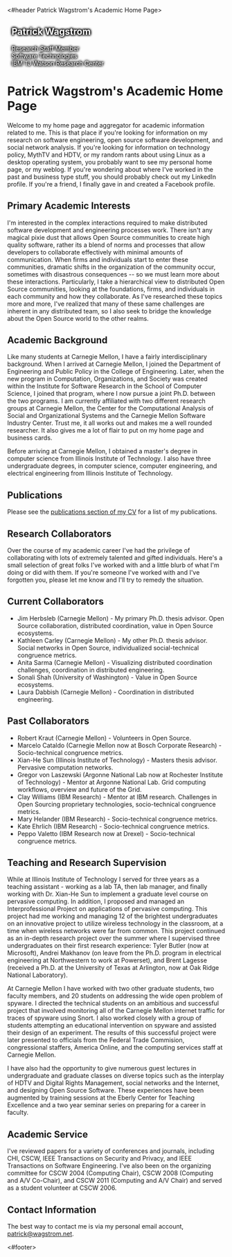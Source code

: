 <#header Patrick Wagstrom's Academic Home Page>

<div class="jumbotron" style="background: url('images/jumbotron.jpg') center center no-repeat; background-size: 100% auto; padding-left: 10px; margin-top: 10px;">
    <div class="container" style="color: white; text-shadow: -1px -1px 5px #000, -1px 1px 5px #000, 1px -1px 5px #000, 1px 1px 5px #000;">
        <h2>Patrick Wagstrom</h2>
        <p>Research Staff Member<br>
           Software Technologies<br>
           IBM TJ Watson Research Center</p>
    </div>
</div>

Patrick Wagstrom's Academic Home Page
=====================================

Welcome to my home page and aggregator for academic information
related to me. This is that place if you're looking for information on
my research on software engineering, open source software development,
and social network analysis. If you're looking for information on
technology policy, MythTV and HDTV, or my random rants about using
Linux as a desktop operating system, you probably want to see my
personal home page, or my weblog. If you're wondering about where I've
worked in the past and business type stuff, you should probably check
out my LinkedIn profile.  If you're a friend, I finally gave in and
created a Facebook profile.

Primary Academic Interests
--------------------------

I'm interested in the complex interactions required to make
distributed software development and engineering processes work. There
isn't any magical pixie dust that allows Open Source communities to
create high quality software, rather its a blend of norms and
processes that allow developers to collaborate effectively with
minimal amounts of communication. When firms and individuals start to
enter these communities, dramatic shifts in the organization of the
community occur, sometimes with disastrous consequences -- so we must
learn more about these interactions. Particularly, I take a
hierarchical view to distributed Open Source communities, looking at
the foundations, firms, and individuals in each community and how they
collaborate. As I've researched these topics more and more, I've
realized that many of these same challenges are inherent in any
distributed team, so I also seek to bridge the knowledge about the
Open Source world to the other realms.

Academic Background
-------------------

Like many students at Carnegie Mellon, I have a fairly
interdisciplinary background. When I arrived at Carnegie Mellon, I
joined the Department of Engineering and Public Policy in the College
of Engineering. Later, when the new program in Computation,
Organizations, and Society was created within the Institute for
Software Research in the School of Computer Science, I joined that
program, where I now pursue a joint Ph.D. between the two programs. I
am currently affiliated with two different research groups at Carnegie
Mellon, the Center for the Computational Analysis of Social and
Organizational Systems and the Carnegie Mellon Software Industry
Center. Trust me, it all works out and makes me a well rounded
researcher. It also gives me a lot of flair to put on my home page and
business cards.

Before arriving at Carnegie Mellon, I obtained a master's degree in
computer science from Illinois Institute of Technology. I also have
three undergraduate degrees, in computer science, computer
engineering, and electrical engineering from Illinois Institute of
Technology.

Publications
------------

Please see the [publications section of my CV][pubs] for a list of my
publications.

Research Collaborators
----------------------

Over the course of my academic career I've had the privilege of
collaborating with lots of extremely talented and gifted
individuals. Here's a small selection of great folks I've worked with
and a little blurb of what I'm doing or did with them.  If you're
someone I've worked with and I've forgotten you, please let me know
and I'll try to remedy the situation.

Current Collaborators
---------------------

* Jim Herbsleb (Carnegie Mellon) - My primary Ph.D. thesis advisor. Open
Source collaboration, distributed coordination, value in Open Source
ecosystems.
* Kathleen Carley (Carnegie Mellon) - My other Ph.D. thesis
advisor. Social networks in Open Source, individualized
social-technical congruence metrics.
* Anita Sarma (Carnegie Mellon) - Visualizing distributed coordination
challenges, coordination in distributed engineering.
* Sonali Shah (University of Washington) - Value in Open Source
ecosystems.
* Laura Dabbish (Carnegie Mellon) - Coordination in distributed
engineering.

Past Collaborators
------------------

* Robert Kraut (Carnegie Mellon) - Volunteers in Open Source.
* Marcelo Cataldo (Carnegie Mellon now at Bosch Corporate Research) -
Socio-technical congruence metrics.
* Xian-He Sun (Illinois Institute of Technology) - Masters thesis
advisor. Pervasive computation networks.
* Gregor von Laszewski (Argonne National Lab now at Rochester Institute
of Technology) - Mentor at Argonne National Lab. Grid computing
workflows, overview and future of the Grid.
* Clay Williams (IBM Research) - Mentor at IBM research. Challenges in
Open Sourcing proprietary technologies, socio-technical congruence
metrics.
* Mary Helander (IBM Research) - Socio-technical congruence metrics.
* Kate Ehrlich (IBM Research) - Socio-technical congruence metrics.
* Peppo Valetto (IBM Research now at Drexel) - Socio-technical
congruence metrics.

Teaching and Research Supervision
---------------------------------
While at Illinois Institute of Technology I served for three years as
a teaching assistant - working as a lab TA, then lab manager, and
finally working with Dr. Xian-He Sun to implement a graduate level
course on pervasive computing.  In addition, I proposed and managed an
Interprofessional Project on applications of pervasive computing.
This project had me working and managing 12 of the brightest
undergraduates on an innovative project to utilize wireless technology
in the classroom, at a time when wireless networks were far from
common.  This project continued as an in-depth research project over
the summer where I supervised three undergraduates on their first
research experience: Tyler Butler (now at Microsoft), Andrei Makhanov
(on leave from the Ph.D. program in electrical engineering at
Northwestern to work at Powerset), and Brent Lagesse (received a
Ph.D. at the University of Texas at Arlington, now at Oak Ridge
National Laboratory).  

At Carnegie Mellon I have worked with two other graduate students, two
faculty members, and 20 students on addressing the wide open problem
of spyware.  I directed the technical students on an ambitious and
successful project that involved monitoring all of the Carnegie Mellon
internet traffic for traces of spyware using Snort.  I also worked
closely with a group of students attempting an educational
intervention on spyware and assisted their design of an experiment.
The results of this successful project were later presented to
officials from the Federal Trade Commision, congressional staffers,
America Online, and the computing services staff at Carnegie Mellon.

I have also had the opportunity to give numerous guest lectures in
undergraduate and graduate classes on diverse topics such as the
interplay of HDTV and Digital Rights Management, social networks and
the Internet, and designing Open Source Software.  These experiences
have been augmented by training sessions at the Eberly Center for
Teaching Excellence and a two year seminar series on preparing for a
career in faculty.

Academic Service
----------------
I've reviewed papers for a variety of conferences and journals,
including CHI, CSCW, IEEE Transactions on Security and Privacy, and
IEEE Transactions on Software Engineering. I've also been on the
organizing committee for CSCW 2004 (Computing Chair), CSCW 2008
(Computing and A/V Co-Chair), and CSCW 2011 (Computing and A/V Chair)
and served as a student volunteer at CSCW 2006.

Contact Information
-------------------
The best way to contact me is via my personal email account,
patrick@wagstrom.net.

<#footer>

[pubs]: cv/index.html#pubs

